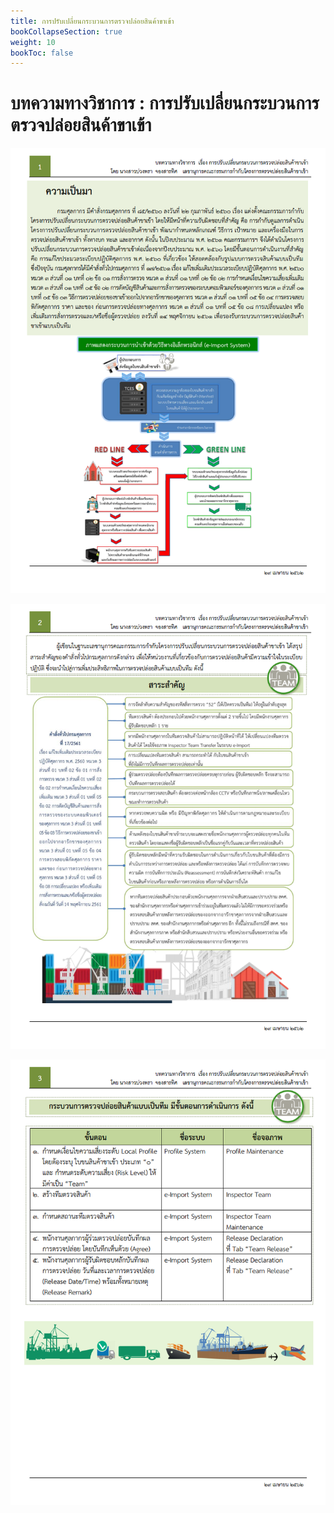 ```yaml
---
title: การปรับเปลี่ยนกระบวนการตรวจปล่อยสินค้าขาเข้า
bookCollapseSection: true
weight: 10
bookToc: false
---
```


บทความทางวิชาการ : การปรับเปลี่ยนกระบวนการตรวจปล่อยสินค้าขาเข้า
====

![](https://github.com/ecs-support/knowledge-center/raw/master/img/process-modification-e_import-systempng_1.png)

![](https://github.com/ecs-support/knowledge-center/raw/master/img/process-modification-e_import-systempng_2.png)

![](https://github.com/ecs-support/knowledge-center/raw/master/img/process-modification-e_import-systempng_3.png)